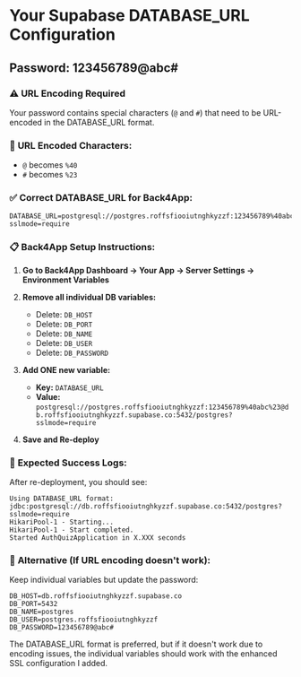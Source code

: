 # Your Supabase DATABASE_URL Configuration

## Password: 123456789@abc#

### ⚠️ URL Encoding Required
Your password contains special characters (`@` and `#`) that need to be URL-encoded in the DATABASE_URL format.

### 🔧 **URL Encoded Characters:**
- `@` becomes `%40`
- `#` becomes `%23`

### ✅ **Correct DATABASE_URL for Back4App:**

```
DATABASE_URL=postgresql://postgres.roffsfiooiutnghkyzzf:123456789%40abc%23@db.roffsfiooiutnghkyzzf.supabase.co:5432/postgres?sslmode=require
```

### 📋 **Back4App Setup Instructions:**

1. **Go to Back4App Dashboard → Your App → Server Settings → Environment Variables**

2. **Remove all individual DB variables:**
   - Delete: `DB_HOST`
   - Delete: `DB_PORT` 
   - Delete: `DB_NAME`
   - Delete: `DB_USER`
   - Delete: `DB_PASSWORD`

3. **Add ONE new variable:**
   - **Key:** `DATABASE_URL`
   - **Value:** `postgresql://postgres.roffsfiooiutnghkyzzf:123456789%40abc%23@db.roffsfiooiutnghkyzzf.supabase.co:5432/postgres?sslmode=require`

4. **Save and Re-deploy**

### 🚀 **Expected Success Logs:**
After re-deployment, you should see:
```
Using DATABASE_URL format: jdbc:postgresql://db.roffsfiooiutnghkyzzf.supabase.co:5432/postgres?sslmode=require
HikariPool-1 - Starting...
HikariPool-1 - Start completed.
Started AuthQuizApplication in X.XXX seconds
```

### 🔄 **Alternative (If URL encoding doesn't work):**
Keep individual variables but update the password:
```
DB_HOST=db.roffsfiooiutnghkyzzf.supabase.co
DB_PORT=5432
DB_NAME=postgres
DB_USER=postgres.roffsfiooiutnghkyzzf
DB_PASSWORD=123456789@abc#
```

The DATABASE_URL format is preferred, but if it doesn't work due to encoding issues, the individual variables should work with the enhanced SSL configuration I added.
